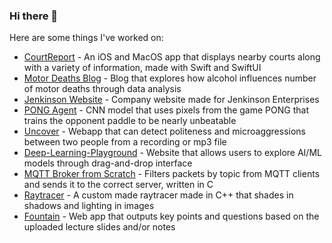 ### Hi there 👋

Here are some things I've worked on:
* [CourtReport](https://github.com/Shyamsaibethina/courtreport) - An iOS and MacOS app that displays nearby courts along with a variety of information, made with Swift and SwiftUI 
* [Motor Deaths Blog](https://github.com/Shyamsaibethina/Alchohol-Related-Mothor-Deaths) - Blog that explores how alcohol influences number of motor deaths through data analysis
* [Jenkinson Website](https://github.com/Shyamsaibethina/jenkinson_website) - Company website made for Jenkinson Enterprises
* [PONG Agent](https://github.com/Shyamsaibethina/DLG-AI-2021) - CNN model that uses pixels from the game PONG that trains the opponent paddle to be nearly unbeatable
* [Uncover](https://github.com/Shyamsaibethina/Uncover) - Webapp that can detect politeness and microaggressions between two people from a recording or mp3 file
* [Deep-Learning-Playground](https://github.com/DSGT-DLP/Deep-Learning-Playground) - Website that allows users to explore AI/ML models through drag-and-drop interface
* [MQTT Broker from Scratch](https://github.com/Shyamsaibethina/mqttbroker) - Filters packets by topic from MQTT clients and sends it to the correct server, written in C
* [Raytracer](https://github.com/Shyamsaibethina/ray-tracing) - A custom made raytracer made in C++ that shades in shadows and lighting in images
* [Fountain](https://github.com/jaipise/fountain-hackgt-2023) - Web app that outputs key points and questions based on the uploaded lecture slides and/or notes
